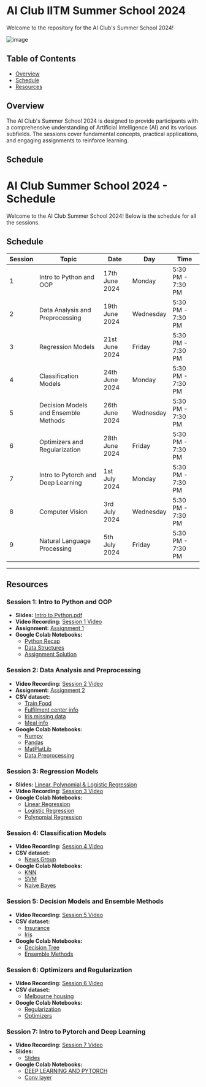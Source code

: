 # AI Club IITM Summer School 2024

Welcome to the  repository for the AI Club's Summer School 2024! 
 
![image](https://github.com/paras-verma7454/AI-Club-IITM-Summer-School-2024/assets/134628559/c506d34c-76a8-4b2c-9d12-7a5a5bfdb14c)




## Table of Contents

- [Overview](#overview)
- [Schedule](#schedule)
- [Resources](#resources)
  



## Overview

The AI Club's Summer School 2024 is designed to provide participants with a comprehensive understanding of Artificial Intelligence (AI) and its various subfields. The sessions cover fundamental concepts, practical applications, and engaging assignments to reinforce learning. 

## Schedule


# AI Club Summer School 2024 - Schedule

Welcome to the AI Club Summer School 2024! Below is the schedule for all the sessions.

## Schedule

| Session | Topic                               | Date               | Day       | Time               |
|---------|-------------------------------------|--------------------|-----------|--------------------|
| 1       | Intro to Python and OOP             | 17th June 2024     | Monday    | 5:30 PM - 7:30 PM  |
| 2       | Data Analysis and Preprocessing     | 19th June 2024     | Wednesday | 5:30 PM - 7:30 PM  |
| 3       | Regression Models                   | 21st June 2024     | Friday    | 5:30 PM - 7:30 PM  |
| 4       | Classification Models               | 24th June 2024     | Monday    | 5:30 PM - 7:30 PM  |
| 5       | Decision Models and Ensemble Methods| 26th June 2024     | Wednesday | 5:30 PM - 7:30 PM  |
| 6       | Optimizers and Regularization       | 28th June 2024     | Friday    | 5:30 PM - 7:30 PM  |
| 7       | Intro to Pytorch and Deep Learning  | 1st July 2024      | Monday    | 5:30 PM - 7:30 PM  |
| 8       | Computer Vision                     | 3rd July 2024      | Wednesday | 5:30 PM - 7:30 PM  |
| 9       | Natural Language Processing         | 5th July 2024      | Friday    | 5:30 PM - 7:30 PM  |

---

## Resources

### Session 1: Intro to Python and OOP

- **Slides:** [Intro to Python.pdf](Session%201/Intro_to_Python.pdf)
- **Video Recording:** [Session 1 Video](https://www.youtube.com/watch?v=kv-ct3oKUvY)
- **Assignment:** [Assignment 1](Session%201/Assignment_1.ipynb)
- **Google Colab Notebooks:**
  - [Python Recap](Session%201/Intro_to_Python.ipynb)
  - [Data Structures](Session%201/data_structures.ipynb)
  - [Assignment Solution ](Session%201/Solution_Assignment_1.ipynb)


### Session 2: Data Analysis and Preprocessing

- **Video Recording:** [Session 2 Video](https://www.youtube.com/watch?v=l9on4nbSCqI)
- **Assignment:** [Assignment 2](Session%202/Assignment%202.pdf)
- **CSV dataset:**
  - [Train Food](Session%202/CSV%20Dataset/train_food.csv)
  - [Fulfilment center info](Session%202/CSV%20Dataset/fulfilment_center_info.csv)
  - [Iris missing data](Session%202/CSV%20Dataset/Iris_missingdata.csv)
  - [Meal info](Session%202/CSV%20Dataset/meal_info.csv)
- **Google Colab Notebooks:**
  - [Numpy](Session%202/Numpy.ipynb)
  - [Pandas](Session%202/Pandas_SummerSchool.ipynb)
  - [MatPlatLib](Session%202/MatPlotLib.ipynb)
  - [Data Preprocessing](Session%202/Data_Preprocessing.ipynb)

### Session 3: Regression Models

- **Slides:** [Linear, Polynomial & Logistic Regression](Session%203)
- **Video Recording:** [Session 3 Video](https://www.youtube.com/watch?v=aqD8YylTazU)
- **Google Colab Notebooks:**
  - [Linear Regression](Session%203/Linear_Regression.ipynb)
  - [Logistic Regression](Session%203/Logistic_Regression.ipynb)
  - [Polynomial Regression](Session%203/Polynomial_Regression.ipynb)

### Session 4: Classification Models 

- **Video Recording:** [Session 4 Video]([https://www.youtube.com/watch?v=aqD8YylTazU](https://www.youtube.com/watch?v=PVlAry736vA))
-  **CSV dataset:**
   - [News Group](Session%204/NewsGroup.csv)
- **Google Colab Notebooks:**
  - [KNN](Session%204/KNN.ipynb)
  - [SVM](Session%204/SVM.ipynb)
  - [Naive Bayes](Session%204/Naive_Bayes.ipynb)


### Session 5:  Decision Models and Ensemble Methods 

- **Video Recording:** [Session 5 Video](https://www.youtube.com/watch?v=t695MCAsC88&list=PLWkFppvOIj_SKM_udgLruhG_wWshgo8hL&index=2)
-  **CSV dataset:**
   - [Insurance](Session%205/insurance.csv)
   - [Iris](Session%205/iris.xls)
- **Google Colab Notebooks:**
  - [Decision Tree](Session%205/Decision_Trees.ipynb)
  - [Ensemble Methods](Session%205/Ensemble_Methods.ipynb)
 
 ### Session 6:  Optimizers and Regularization

- **Video Recording:** [Session 6 Video](https://www.youtube.com/watch?v=IvGU6QpIlhs)
-  **CSV dataset:**
   - [Melbourne housing](Session%206/Melbourne_housing_FULL.csv)
- **Google Colab Notebooks:**
  - [Regularization](Session%206/Regularization.ipynb)
  - [Optimizers](Session%206/Optmizers_Comparison.ipynb)


### Session 7: Intro to Pytorch and Deep Learning

- **Video Recording:** [Session 7 Video](https://www.youtube.com/watch?v=DQvfJ3Kem74)
- **Slides:**
   - [Slides](Session%207/Slides.md)
-  **Google Colab Notebooks:**
   - [DEEP LEARNING AND PYTORCH](Session%207/Deep_Learning_and_Pytorch.ipynb)
   - [Conv layer](Session%207/conv_layer.ipynb)
